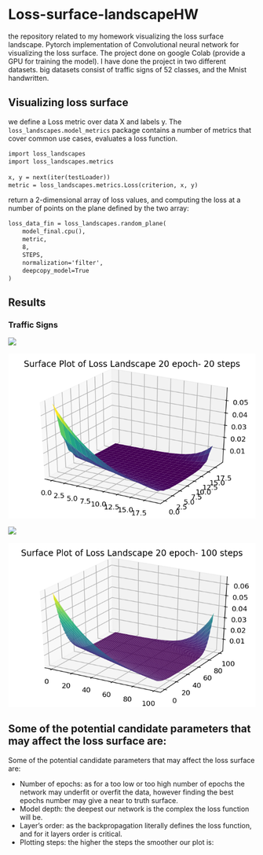 # Loss-surface-landscapeHW

the repository related to my homework visualizing the loss surface landscape.
Pytorch implementation of Convolutional neural network for visualizing the loss surface. The project done on google Colab (provide a GPU for training the model).
I have done the project in two different datasets. big datasets consist of traffic signs of 52 classes, and the Mnist handwritten. 

## Visualizing loss surface

we define a Loss metric over data X and labels y. The `loss_landscapes.model_metrics` package contains a number of metrics that cover common use cases, evaluates a loss function.
```
import loss_landscapes
import loss_landscapes.metrics

x, y = next(iter(testLoader))
metric = loss_landscapes.metrics.Loss(criterion, x, y)
```  
return a 2-dimensional array of loss values, and computing the loss at a number of points on the plane defined by the two array:
```
loss_data_fin = loss_landscapes.random_plane(
    model_final.cpu(), 
    metric,
    8, 
    STEPS, 
    normalization='filter', 
    deepcopy_model=True
)
```
## Results 
### Traffic Signs


![](./images_result/mnist/10_20s.png)
  
  
![](./images_result/mnist/20e_20steps.png)
  
![](./images_result/mnist/100e_100s.png)
  
 ![](./images_result/mnist/100s20_epoch.png)
## Some of the potential candidate parameters that may affect the loss surface are:
Some of the potential candidate parameters that may affect the loss surface are:
* Number of epochs: as for a too low or too high number of epochs the network may underfit or overfit the data, however finding the best epochs number may give a near to truth surface.
* Model depth: the deepest our network is the complex the loss function will be.
* Layer’s order: as the backpropagation literally defines the loss function, and for it layers order is critical.
* Plotting steps: the higher the steps the smoother our plot is:

